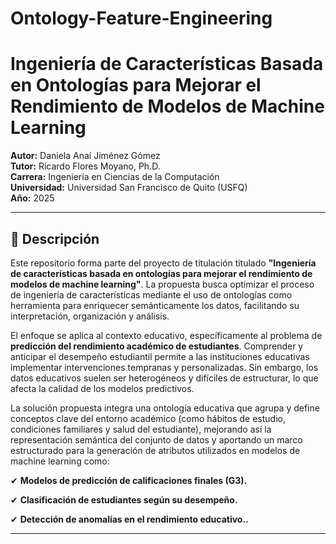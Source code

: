 # Ontology-Feature-Engineering

# Ingeniería de Características Basada en Ontologías para Mejorar el Rendimiento de Modelos de Machine Learning

**Autor:** Daniela Anaí Jiménez Gómez  
**Tutor:** Ricardo Flores Moyano, Ph.D.  
**Carrera:** Ingeniería en Ciencias de la Computación  
**Universidad:** Universidad San Francisco de Quito (USFQ)  
**Año:** 2025  

---

## 📘 Descripción

Este repositorio forma parte del proyecto de titulación titulado **"Ingeniería de características basada en ontologías para mejorar el rendimiento de modelos de machine learning"**. La propuesta busca optimizar el proceso de ingeniería de características mediante el uso de ontologías como herramienta para enriquecer semánticamente los datos, facilitando su interpretación, organización y análisis.


El enfoque se aplica al contexto educativo, específicamente al problema de **predicción del rendimiento académico de estudiantes**. Comprender y anticipar el desempeño estudiantil permite a las instituciones educativas implementar intervenciones tempranas y personalizadas. Sin embargo, los datos educativos suelen ser heterogéneos y difíciles de estructurar, lo que afecta la calidad de los modelos predictivos.


La solución propuesta integra una ontología educativa que agrupa y define conceptos clave del entorno académico (como hábitos de estudio, condiciones familiares y salud del estudiante), mejorando así la representación semántica del conjunto de datos y aportando un marco estructurado para la generación de atributos utilizados en modelos de machine learning como:

✔ **Modelos de predicción de calificaciones finales (G3).**

✔ **Clasificación de estudiantes según su desempeño.**

✔ **Detección de anomalías en el rendimiento educativo..**

---

